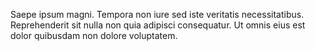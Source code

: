 Saepe ipsum magni.
Tempora non iure sed iste veritatis necessitatibus.
Reprehenderit sit nulla non quia adipisci consequatur.
Ut omnis eius est dolor quibusdam non dolore voluptatem.
